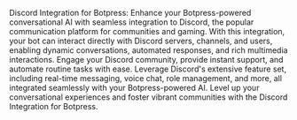 Discord Integration for Botpress: Enhance your Botpress-powered conversational AI with seamless integration to Discord, the popular communication platform for communities and gaming. With this integration, your bot can interact directly with Discord servers, channels, and users, enabling dynamic conversations, automated responses, and rich multimedia interactions. Engage your Discord community, provide instant support, and automate routine tasks with ease. Leverage Discord's extensive feature set, including real-time messaging, voice chat, role management, and more, all integrated seamlessly with your Botpress-powered AI. Level up your conversational experiences and foster vibrant communities with the Discord Integration for Botpress.
